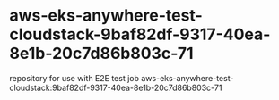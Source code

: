 # aws-eks-anywhere-test-cloudstack-9baf82df-9317-40ea-8e1b-20c7d86b803c-71
repository for use with E2E test job aws-eks-anywhere-test-cloudstack:9baf82df-9317-40ea-8e1b-20c7d86b803c-71
